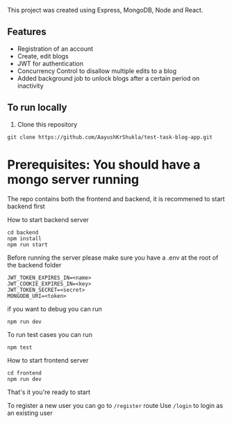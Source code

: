 This project was created using Express, MongoDB, Node and React.

## Features
* Registration of an account
* Create, edit blogs
* JWT for authentication
* Concurrency Control to disallow multiple edits to a blog
* Added background job to unlock blogs after a certain period on inactivity

## To run locally
1. Clone this repository
```
git clone https://github.com/AayushKrShukla/test-task-blog-app.git
```

# Prerequisites: You should have a mongo server running


The repo contains both the frontend and backend, it is recommened to start backend first


How to start backend server
```
cd backend
npm install
npm run start
```


Before running the server please make sure you have a .env at the root of the backend folder
```
JWT_TOKEN_EXPIRES_IN=<name>
JWT_COOKIE_EXPIRES_IN=<key>
JWT_TOKEN_SECRET=<secret>
MONGODB_URI=<token>
```


if you want to debug you can run
```
npm run dev
```


To run test cases you can run 
```
npm test
```


How to start frontend server
```
cd frontend
npm run dev
```


That's it you're ready to start



To register a new user you can go to `/register` route
Use `/login` to login as an existing user













